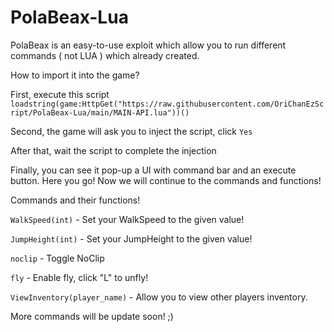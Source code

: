 # PolaBeax-Lua

PolaBeax is an easy-to-use exploit which allow you to run different commands ( not LUA ) which already created.

How to import it into the game?

First, execute this script ```loadstring(game:HttpGet("https://raw.githubusercontent.com/OriChanEzScript/PolaBeax-Lua/main/MAIN-API.lua"))()```

Second, the game will ask you to inject the script, click ```Yes```

After that, wait the script to complete the injection

Finally, you can see it pop-up a UI with command bar and an execute button. Here you go! Now we will continue to the commands and functions!

Commands and their functions!

```WalkSpeed(int)``` - Set your WalkSpeed to the given value!

```JumpHeight(int)``` - Set your JumpHeight to the given value!

```noclip``` - Toggle NoClip

```fly``` - Enable fly, click "L" to unfly!

```ViewInventory(player_name)``` - Allow you to view other players inventory.


More commands will be update soon! ;)
